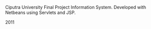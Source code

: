 Ciputra University Final Project Information System. Developed with Netbeans using Servlets and JSP.

2011
